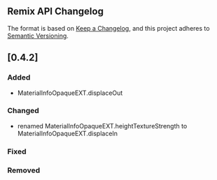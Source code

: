 ## Remix API Changelog

The format is based on [Keep a Changelog](https://keepachangelog.com/en/1.1.0/),
and this project adheres to [Semantic Versioning](https://semver.org/spec/v2.0.0.html).

## [0.4.2]

### Added
- MaterialInfoOpaqueEXT.displaceOut

### Changed
- renamed MaterialInfoOpaqueEXT.heightTextureStrength to MaterialInfoOpaqueEXT.displaceIn

### Fixed

### Removed
